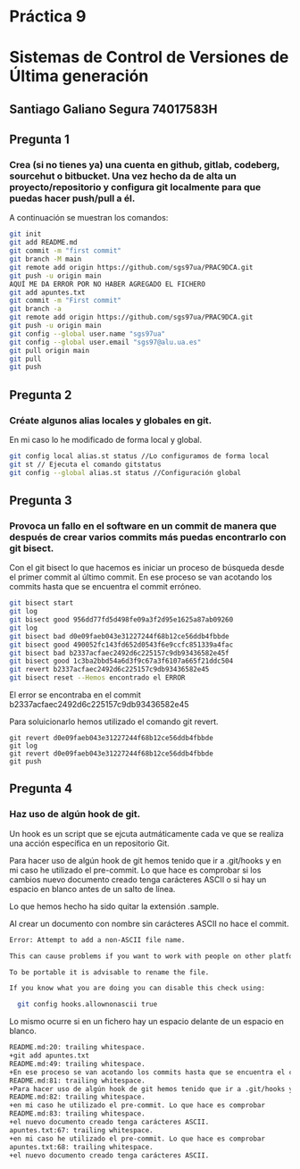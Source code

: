 # Práctica 9
# Sistemas de Control de Versiones de Última generación

## Santiago Galiano Segura 74017583H

## Pregunta 1

### **Crea (si no tienes ya) una cuenta en github, gitlab, codeberg, sourcehut o bitbucket. Una vez hecho da de alta un proyecto/repositorio y configura git localmente para que puedas hacer push/pull a él.**

A continuación se muestran los comandos:

``` bash
git init
git add README.md
git commit -m "first commit"
git branch -M main
git remote add origin https://github.com/sgs97ua/PRAC9DCA.git
git push -u origin main
AQUÍ ME DA ERROR POR NO HABER AGREGADO EL FICHERO
git add apuntes.txt
git commit -m "First commit"
git branch -a
git remote add origin https://github.com/sgs97ua/PRAC9DCA.git
git push -u origin main
git config --global user.name "sgs97ua"
git config --global user.email "sgs97@alu.ua.es"
git pull origin main
git pull
git push
```

## Pregunta 2
### **Créate algunos alias locales y globales en git.**

En mi caso lo he modificado de forma local y global.


``` bash
git config local alias.st status //Lo configuramos de forma local
git st // Ejecuta el comando gitstatus
git config --global alias.st status //Configuración global
```

## Pregunta 3
### **Provoca un fallo en el software en un commit de manera que después de crear varios commits más puedas encontrarlo con git bisect.**


Con el git bisect lo que hacemos es iniciar un proceso de búsqueda desde el primer commit al último commit.
En ese proceso se van acotando los commits hasta que se encuentra el commit erróneo.

``` bash
git bisect start
git log
git bisect good 956dd77fd5d498fe09a3f2d95e1625a87ab09260
git log
git bisect bad d0e09faeb043e31227244f68b12ce56ddb4fbbde
git bisect good 490052fc143fd652d0543f6e9ccfc851339a4fac
git bisect bad b2337acfaec2492d6c225157c9db93436582e45f
git bisect good 1c3ba2bbd54a6d3f9c67a3f6107a665f21ddc504
git revert b2337acfaec2492d6c225157c9db93436582e45
git bisect reset --Hemos encontrado el ERROR
```
El error se encontraba en el commit
b2337acfaec2492d6c225157c9db93436582e45

Para soluicionarlo hemos utilizado el comando git revert.
```
git revert d0e09faeb043e31227244f68b12ce56ddb4fbbde
git log
git revert d0e09faeb043e31227244f68b12ce56ddb4fbbde
git push
```


## Pregunta 4
### **Haz uso de algún hook de git.**

Un hook es un script que se ejcuta autmáticamente cada ve que se realiza una
acción específica en un repositorio Git.

Para hacer uso de algún hook de git hemos tenido que ir a .git/hooks y
en mi caso he utilizado el pre-commit. Lo que hace es comprobar
si los cambios nuevo documento creado tenga carácteres ASCII o si hay un espacio en blanco antes de un salto de línea.

Lo que hemos hecho ha sido quitar la extensión .sample.

Al crear un documento con nombre sin carácteres ASCII no hace el commit.
``` bash
Error: Attempt to add a non-ASCII file name.

This can cause problems if you want to work with people on other platforms.

To be portable it is advisable to rename the file.

If you know what you are doing you can disable this check using:

  git config hooks.allownonascii true
```
Lo mismo ocurre si en un fichero hay un espacio delante de un espacio en blanco.

``` bash
README.md:20: trailing whitespace.
+git add apuntes.txt
README.md:49: trailing whitespace.
+En ese proceso se van acotando los commits hasta que se encuentra el commit erróneo.
README.md:81: trailing whitespace.
+Para hacer uso de algún hook de git hemos tenido que ir a .git/hooks y
README.md:82: trailing whitespace.
+en mi caso he utilizado el pre-commit. Lo que hace es comprobar
README.md:83: trailing whitespace.
+el nuevo documento creado tenga carácteres ASCII.
apuntes.txt:67: trailing whitespace.
+en mi caso he utilizado el pre-commit. Lo que hace es comprobar
apuntes.txt:68: trailing whitespace.
+el nuevo documento creado tenga carácteres ASCII.
```